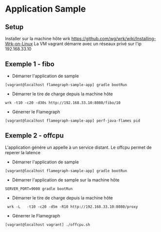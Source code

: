 # Application Sample

## Setup
Installer sur la machine hôte wrk https://github.com/wg/wrk/wiki/Installing-Wrk-on-Linux
La VM vagrant démarre avec un réseaux privé sur l'ip 192.168.33.10


## Exemple 1 - fibo

- Démarrer l'application de sample
```
[vagrant@localhost flamegraph-sample-app] gradle bootRun
```
- Démarrer le tire de charge depuis la machine hôte
```
wrk -t10 -c20 -d30s http://192.168.33.10:8080/fibo/10
```
- Génerrer le Flamegraph
```
[vagrant@localhost flamegraph-sample-app] perf-java-flames pid
```

## Exemple 2 - offcpu

L'application génére un appelle à un service distant. 
Le offcpu permet de reperer la latence 

- Démarrer l'application de sample
```
[vagrant@localhost flamegraph-sample-app] gradle bootRun
```
- Démarrer l'application de sample sur la machine hôte
```
SERVER_PORT=9000 gradle bootRun
```
- Démarrer le tire de charge depuis la machine hôte
```
 wrk -L   -t10 -c20 -d5m -R10 http://192.168.33.10:8080/proxy
```
- Génerrer le Flamegraph
```
[vagrant@localhost vagrant] ./offcpu.sh
```